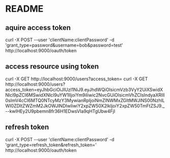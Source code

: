 # README #

## aquire access token
curl -X POST --user 'clientName:clientPassword' -d 'grant_type=password&username=bob&password=test' http://localhost:9000/oauth/token

## access resource using token
curl -X GET  http://localhost:9000/users?access_token=
curl -X GET  http://localhost:9000/users?access_token=eyJhbGciOiJIUzI1NiJ9.eyJhdWQiOlsicmVzb3VyY2UiXSwidXNlcl9pZCI6MSwidXNlcl9uYW1lIjoiYm9iIiwic2NvcGUiOlsicmVhZCIsIndyaXRlIl0sImV4cCI6MTQ0NTcyMzY3MywianRpIjoiNmZlNWMxZGItMWJlNS00NzhlLWI0ZDItZWZmM2JkOWJlNDIwIiwiY2xpZW50X2lkIjoiY2xpZW50TmFtZSJ9._--kwlHEy2U9pbemn8fr36H1EDwsVIa9qHTgUbw4FjI

## refresh token
curl -X POST  --user 'clientName:clientPassword' -d 'grant_type=refresh_token&refresh_token=' http://localhost:9000/oauth/token
